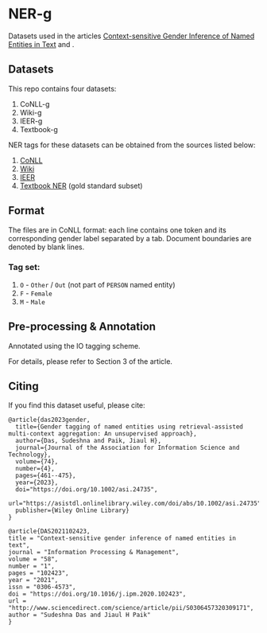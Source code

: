# NER-g

Datasets used in the articles [Context-sensitive Gender Inference of Named Entities in Text](https://doi.org/10.1016/j.ipm.2020.102423) and []().

## Datasets

This repo contains four datasets:
1. CoNLL-g
2. Wiki-g
3. IEER-g
4. Textbook-g

NER tags for these datasets can be obtained from the sources listed below:

1. [CoNLL](https://github.com/glample/tagger/tree/master/dataset)
2. [Wiki](https://github.com/juand-r/entity-recognition-datasets/tree/master/data/wikigold)
3. [IEER](https://raw.githubusercontent.com/nltk/nltk_data/gh-pages/packages/corpora/ieer.zip)
4. [Textbook NER](https://github.com/das-sudeshna/textbook-ner) (gold standard subset)

## Format

The files are in CoNLL format: each line contains one token and its corresponding gender label separated by a tab. Document boundaries are denoted by blank lines. 

### Tag set:
1. `O` - `Other` / `Out` (not part of `PERSON` named entity)
2. `F` - `Female`
3. `M` - `Male`

## Pre-processing & Annotation

Annotated using the IO tagging scheme.

For details, please refer to Section 3 of the article.

## Citing

If you find this dataset useful, please cite:

```
@article{das2023gender,
  title={Gender tagging of named entities using retrieval-assisted multi-context aggregation: An unsupervised approach},
  author={Das, Sudeshna and Paik, Jiaul H},
  journal={Journal of the Association for Information Science and Technology},
  volume={74},
  number={4},
  pages={461--475},
  year={2023},
  doi="https://doi.org/10.1002/asi.24735",
  url="https://asistdl.onlinelibrary.wiley.com/doi/abs/10.1002/asi.24735"
  publisher={Wiley Online Library}
}
```

```
@article{DAS2021102423,
title = "Context-sensitive gender inference of named entities in text",
journal = "Information Processing & Management",
volume = "58",
number = "1",
pages = "102423",
year = "2021",
issn = "0306-4573",
doi = "https://doi.org/10.1016/j.ipm.2020.102423",
url = "http://www.sciencedirect.com/science/article/pii/S0306457320309171",
author = "Sudeshna Das and Jiaul H Paik"
}
```

